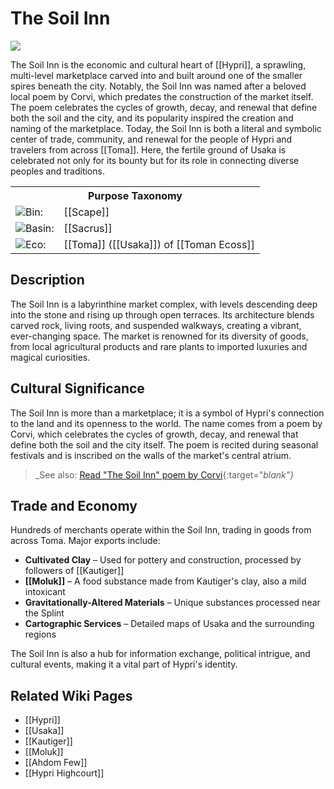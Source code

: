 <!-- wiki-header-section:start -->
# The Soil Inn

<img src="wiki_images/The Soil Inn.png"><i></i></img>

The Soil Inn is the economic and cultural heart of [[Hypri]], a sprawling, multi-level marketplace carved into and built around one of the smaller spires beneath the city. Notably, the Soil Inn was named after a beloved local poem by Corvi, which predates the construction of the market itself. The poem celebrates the cycles of growth, decay, and renewal that define both the soil and the city, and its popularity inspired the creation and naming of the marketplace. Today, the Soil Inn is both a literal and symbolic center of trade, community, and renewal for the people of Hypri and travelers from across [[Toma]]. Here, the fertile ground of Usaka is celebrated not only for its bounty but for its role in connecting diverse peoples and traditions.
<!-- wiki-header-section:end -->

<!-- taxonomy-table-section:start -->
<div class="taxonomy-table">
  <table>
    <tr>
      <th colspan="3">Purpose Taxonomy</th>
    </tr>
    <tr>
      <td class="taxon-label"><img src="svg/bin.svg" class="taxon-icon">Bin:</td>
      <td class="taxon-content" colspan="2">[[Scape]]</td>
    </tr>
    <tr>
      <td class="taxon-label"><img src="svg/basin.svg" class="taxon-icon">Basin:</td>
      <td class="taxon-content" colspan="2">[[Sacrus]]</td>
    </tr>
    <tr>
      <td class="taxon-label"><img src="svg/eco.svg" class="taxon-icon">Eco:</td>
      <td class="taxon-content" colspan="2">[[Toma]] ([[Usaka]]) of [[Toman Ecoss]]</td>
    </tr>
  </table>
</div>
<!-- taxonomy-table-section:end -->

## Description

The Soil Inn is a labyrinthine market complex, with levels descending deep into the stone and rising up through open terraces. Its architecture blends carved rock, living roots, and suspended walkways, creating a vibrant, ever-changing space. The market is renowned for its diversity of goods, from local agricultural products and rare plants to imported luxuries and magical curiosities.

## Cultural Significance

The Soil Inn is more than a marketplace; it is a symbol of Hypri's connection to the land and its openness to the world. The name comes from a poem by Corvi, which celebrates the cycles of growth, decay, and renewal that define both the soil and the city itself. The poem is recited during seasonal festivals and is inscribed on the walls of the market's central atrium.

> _See also: [Read "The Soil Inn" poem by Corvi](../Poetry.html#the-soil-inn){:target="_blank"}_

## Trade and Economy

Hundreds of merchants operate within the Soil Inn, trading in goods from across Toma. Major exports include:

- **Cultivated Clay** – Used for pottery and construction, processed by followers of [[Kautiger]]
- **[[Moluk]]** – A food substance made from Kautiger's clay, also a mild intoxicant
- **Gravitationally-Altered Materials** – Unique substances processed near the Splint
- **Cartographic Services** – Detailed maps of Usaka and the surrounding regions

The Soil Inn is also a hub for information exchange, political intrigue, and cultural events, making it a vital part of Hypri's identity.

## Related Wiki Pages

- [[Hypri]]
- [[Usaka]]
- [[Kautiger]]
- [[Moluk]]
- [[Ahdom Few]]
- [[Hypri Highcourt]]

<!-- not-for-live-publishing:start -->
<!-- obsidian-pull:start -->

<!-- obsidian-pull:end -->
<!--
This section is for content, lore, or discoveries that are NOT meant for live publishing to the site. 
Leave this empty unless specifically requested. Use this to stage information that will be revealed to players later.
-->
<!-- not-for-live-publishing:end -->
